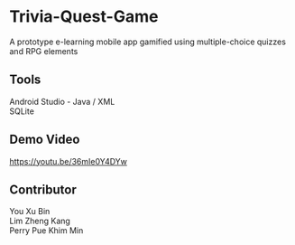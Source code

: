 # Trivia-Quest-Game
A prototype e-learning mobile app gamified using multiple-choice quizzes and RPG elements

## Tools
Android Studio - Java / XML <br/>
SQLite

## Demo Video
https://youtu.be/36mIe0Y4DYw

## Contributor
You Xu Bin <br/>
Lim Zheng Kang <br/>
Perry Pue Khim Min
